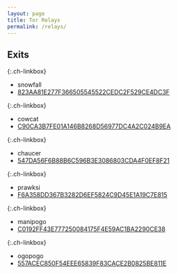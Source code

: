 ```yaml
---
layout: page
title: Tor Relays
permalink: /relays/
---
```

## Exits

{:.ch-linkbox}
* snowfall
* [823AA81E277F366505545522CEDC2F529CE4DC3F](https://atlas.torproject.org/#details/823AA81E277F366505545522CEDC2F529CE4DC3F)
          
{:.ch-linkbox}
* cowcat
* [C90CA3B7FE01A146B8268D56977DC4A2C024B9EA](https://atlas.torproject.org/#details/C90CA3B7FE01A146B8268D56977DC4A2C024B9EA)

{:.ch-linkbox}
* chaucer
* [547DA56F6B88B6C596B3E3086803CDA4F0EF8F21](https://atlas.torproject.org/#details/547DA56F6B88B6C596B3E3086803CDA4F0EF8F21)

{:.ch-linkbox}
* prawksi
* [F6A358DD367B3282D6EF5824C9D45E1A19C7E815](https://atlas.torproject.org/#details/F6A358DD367B3282D6EF5824C9D45E1A19C7E815)

{:.ch-linkbox}
* manipogo
* [C0192FF43E777250084175F4E59AC1BA2290CE38](https://atlas.torproject.org/#details/C0192FF43E777250084175F4E59AC1BA2290CE38)

{:.ch-linkbox}
* ogopogo
* [557ACEC850F54EEE65839F83CACE2B0825BE811E](https://atlas.torproject.org/#details/557ACEC850F54EEE65839F83CACE2B0825BE811E)
